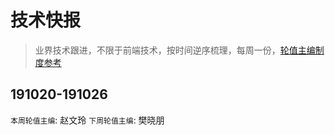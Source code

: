 # 技术快报

> 业界技术跟进，不限于前端技术，按时间逆序梳理，每周一份，[轮值主编制度参考](./editors.md)

## 191020-191026

`本周轮值主编`: 赵文玲 `下周轮值主编`: 樊晓朋


